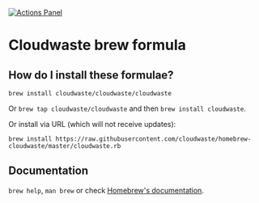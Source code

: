 [![Actions Panel](https://img.shields.io/badge/actionspanel-enabled-brightgreen)](https://www.actionspanel.app/app/cloudwaste/homebrew-cloudwaste)
# Cloudwaste brew formula

## How do I install these formulae?
`brew install cloudwaste/cloudwaste/cloudwaste`

Or `brew tap cloudwaste/cloudwaste` and then `brew install cloudwaste`.

Or install via URL (which will not receive updates):

```
brew install https://raw.githubusercontent.com/cloudwaste/homebrew-cloudwaste/master/cloudwaste.rb
```

## Documentation
`brew help`, `man brew` or check [Homebrew's documentation](https://docs.brew.sh).
